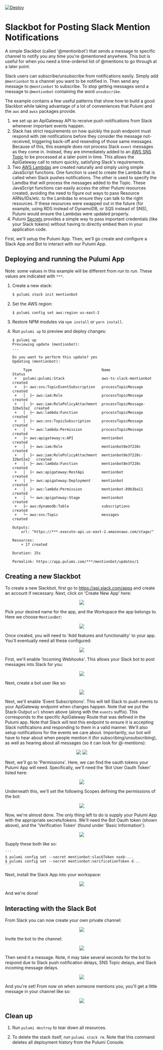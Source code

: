 [![Deploy](https://get.pulumi.com/new/button.svg)](https://app.pulumi.com/new)

# Slackbot for Posting Slack Mention Notifications

A simple Slackbot (called '@mentionbot') that sends a message to specific channel to notify you any time you're @mentioned anywhere.  This bot is useful for when you need a time-ordered list of @mentions to go through at a later point.

Slack users can subscribe/unsubscribe from notifications easily.  Simply add `@mentionbot` to a channel you want to be notified in.  Then send any message to `@mentionbot` to subscribe.  To stop getting messages send a message to `@mentionbot` containing the word `unsubscribe`.

The example contains a few useful patterns that show how to build a good Slackbot while taking advantage of a lot of conveniences that Pulumi and the `aws` and `awsx` packages provide.

1. we set up an ApiGateway API to receive push notifications from Slack whenever important events happen.
2. Slack has strict requirements on how quickly the push endpoint must respond with `200` notifications before they consider the message not-received, triggering back-off and resending of those same messages.  Because of this, this example does not process Slack `event` messages as they come in.  Instead, they are immediately added to an [AWS SNS Topic](https://aws.amazon.com/sns/) to be processed at a later point in time.  This allows the ApiGateway call to return quickly, satisfying Slack's requirements.
3. Two [AWS Lambdas](https://aws.amazon.com/lambda/) are created naturally and simply using simple JavaScript functions.  One function is used to create the Lambda that is called when Slack pushes notifications.  The other is used to specify the Lamdba that will process the messages added to the Topic.  These JavaScript functions can easily access the other Pulumi resources created, avoiding the need to figure out ways to pass Resource ARNs/IDs/etc. to the Lambdas to ensure they can talk to the right resources.  If these resources were swapped out in the future (for example, using RDS instead of DynamoDB, or SQS instead of SNS), Pulumi would ensure the Lambdas were updated properly.
4. Pulumi [Secrets](https://www.pulumi.com/docs/reference/config/) provides a simple way to pass important credentials (like your Slack tokens) without having to directly embed them in your application code.

First, we'll setup the Pulumi App.  Then, we'll go create and configure a Slack App and Bot to interact with our Pulumi App.

## Deploying and running the Pulumi App

Note: some values in this example will be different from run to run.  These values are indicated
with `***`.

1.  Create a new stack:

    ```bash
    $ pulumi stack init mentionbot
    ```

1.  Set the AWS region:

    ```
    $ pulumi config set aws:region us-east-2
    ```

1.  Restore NPM modules via `npm install` or `yarn install`.

1.  Run `pulumi up` to preview and deploy changes:

    ```
    $ pulumi up
    Previewing update (mentionbot):
    ...

    Do you want to perform this update? yes
    Updating (mentionbot):

         Type                                Name                          Status 
     +   pulumi:pulumi:Stack                 aws-ts-slack-mentionbot       created
     +   ├─ aws:sns:TopicEventSubscription   processTopicMessage           created
     +   │  ├─ aws:iam:Role                  processTopicMessage           created
     +   │  ├─ aws:iam:RolePolicyAttachment  processTopicMessage-32be53a2  created
     +   │  ├─ aws:lambda:Function           processTopicMessage           created
     +   │  ├─ aws:sns:TopicSubscription     processTopicMessage           created
     +   │  └─ aws:lambda:Permission         processTopicMessage           created
     +   ├─ aws:apigateway:x:API             mentionbot                    created
     +   │  ├─ aws:iam:Role                  mentionbot8e3f228c            created
     +   │  ├─ aws:iam:RolePolicyAttachment  mentionbot8e3f228c-32be53a2   created
     +   │  ├─ aws:lambda:Function           mentionbot8e3f228c            created
     +   │  ├─ aws:apigateway:RestApi        mentionbot                    created
     +   │  ├─ aws:apigateway:Deployment     mentionbot                    created
     +   │  ├─ aws:lambda:Permission         mentionbot-89b3ba11           created
     +   │  └─ aws:apigateway:Stage          mentionbot                    created
     +   ├─ aws:dynamodb:Table               subscriptions                 created
     +   └─ aws:sns:Topic                    messages                      created

    Outputs:
        url: "https://***.execute-api.us-east-2.amazonaws.com/stage/"

    Resources:
        + 17 created

    Duration: 25s

    Permalink: https://app.pulumi.com/***/mentionbot/updates/1
    ```



## Creating a new Slackbot

To create a new Slackbot, first go to https://api.slack.com/apps and create an account if necessary.  Next, click on 'Create New App' here:

<p align=center>
<img src=https://user-images.githubusercontent.com/4564579/55648728-e7127180-5795-11e9-9ddf-849d789ea05b.png>
</p>
    
Pick your desired name for the app, and the Workspace the app belongs to.  Here we choose `MentionBot`:

<p align=center>
<img src=https://user-images.githubusercontent.com/4564579/55648747-f7c2e780-5795-11e9-9f95-e715ba76b7c8.png>
</p>

Once created, you will need to 'Add features and functionality' to your app. You'll eventually need all these configured:

<p align=center>
<img src=https://user-images.githubusercontent.com/4564579/55648788-15904c80-5796-11e9-9c6c-27f68c900f13.png>
</p>

First, we'll enable 'Incoming Webhooks'.  This allows your Slack bot to post messages into Slack for you:
 
<p align=center>
<img src=https://user-images.githubusercontent.com/4564579/55648806-22ad3b80-5796-11e9-8dfd-ba86b7ba9351.png>
</p>

Next, create a bot user like so:

<p align=center>
<img src=https://user-images.githubusercontent.com/4564579/55648827-32c51b00-5796-11e9-9abc-086a3760f6af.png>
</p>

Next, we'll enable 'Event Subscriptions'.  This will tell Slack to push events to your ApiGateway endpoint when changes happen.  Note that we put the Stack-Output `url` shown above (along with the `events` suffix).  This corresponds to the specific ApiGateway Route that was defined in the Pulumi app. Note that Slack will test this endpoint to ensure it is accepting Slack notifications and responding to them in a valid manner.  We'll also setup notifications for the events we care about.  Importantly, our bot will have to hear about when people mention it (for subscribing/unsubscribing), as well as hearing about all messages (so it can look for @-mentions):

<p align=center>
<img src=https://user-images.githubusercontent.com/4564579/55648880-58522480-5796-11e9-95fd-edfc9d12c381.png>
<img src=https://user-images.githubusercontent.com/4564579/55648902-63a55000-5796-11e9-8cf6-8e8f4909d600.png>
</p>

Next, we'll go to 'Permissions'.  Here, we can find the oauth tokens your Pulumi App will need.  Specifically, we'll need the 'Bot User Oauth Token' listed here:

<p align=center>
<img src=https://user-images.githubusercontent.com/4564579/55648951-7fa8f180-5796-11e9-81ba-b45d7ebc4bb7.png>
</p>

Underneath this, we'll set the following Scopes defining the permissions of the bot:

<p align=center>
   <img src=https://user-images.githubusercontent.com/4564579/55647362-55edcb80-5792-11e9-8f60-ae5261fa9c9a.png>
</p>

Now, we're almost done.  The only thing left to do is supply your Pulumi App with the appropriate secrets/tokens.  We'll need the Bot Oauth token (shown above), and the 'Verification Token' (found under 'Basic Information'): 

<p align=center>
   <img src=https://user-images.githubusercontent.com/4564579/55647507-af55fa80-5792-11e9-80bf-b07b894d996f.png>
</p>

Supply these both like so:

    ```
    $ pulumi config set --secret mentionbot:slackToken xoxb-...
    $ pulumi config set --secret mentionbot:verificationToken d...
    ```

Next, install the Slack App into your workspace:

<p align=center>
   <img src=https://user-images.githubusercontent.com/4564579/55647599-eaf0c480-5792-11e9-88c5-83daefb32580.png>
</p>

And we're done!

## Interacting with the Slack Bot

From Slack you can now create your own private channel:

<p align=center>
<img src=https://user-images.githubusercontent.com/4564579/55647696-2ab7ac00-5793-11e9-8165-5672146036d3.png>
</p>

Invite the bot to the channel:

<p align=center>
<img src=https://user-images.githubusercontent.com/4564579/55647722-40c56c80-5793-11e9-8a97-5ce087d2bfe3.png>
</p>

Then send it a message.  Note, it may take several seconds for the bot to respond due to Slack push notification delays, SNS Topic delays, and Slack incoming message delays.

<p align=center>
<img src=https://user-images.githubusercontent.com/4564579/55648466-3e641200-5795-11e9-9917-e64cdf45b63e.png>
</p>

And you're set!  From now on when someone mentions you, you'll get a little message in your channel like so:

<p align=center>
<img src=https://user-images.githubusercontent.com/4564579/55648631-b0d4f200-5795-11e9-886a-8ce0f932e9f1.png>
</p>

## Clean up

1.  Run `pulumi destroy` to tear down all resources.

1.  To delete the stack itself, run `pulumi stack rm`. Note that this command deletes all deployment history from the Pulumi Console.
